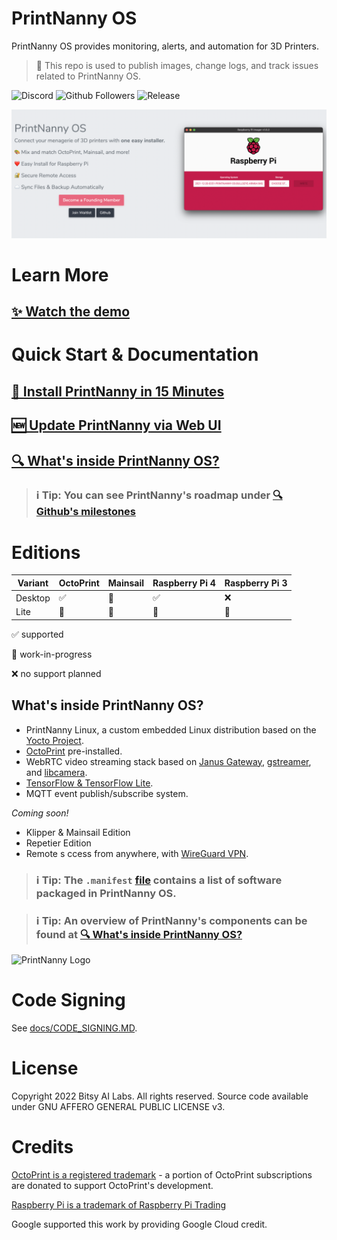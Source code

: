 # PrintNanny OS

PrintNanny OS provides monitoring, alerts, and automation for 3D Printers.

> 👋  This repo is used to publish images, change logs, and track issues related to PrintNanny OS.

![Discord](https://img.shields.io/discord/773452324692688956)
![Github Followers](https://img.shields.io/github/followers/leigh-johnson?style=social)
![Release](https://img.shields.io/github/release-date-pre/bitsy-ai/printnanny-os)

![PrintNanny Header](https://github.com/bitsy-ai/printnanny-os/raw/main/images/header.png)

# Learn More

## [✨ Watch the demo](https://printnanny.ai/)

# Quick Start & Documentation

## [🚀 Install PrintNanny in 15 Minutes](https://docs.printnanny.ai/docs/category/quick-start/)
## [🆕 Update PrintNanny via Web UI](https://docs.printnanny.ai/docs/update-printnanny-os/)
## [🔍 What's inside PrintNanny OS?](https://docs.printnanny.ai/docs/category/whats-inside-printnanny/)

> ### ℹ️ Tip: You can see PrintNanny's roadmap under [🔍 Github's milestones](https://github.com/bitsy-ai/printnanny-os/milestones)


# Editions
| Variant | OctoPrint | Mainsail | Raspberry Pi 4 | Raspberry Pi 3 |
|---------|-----------|----------|----------------|----------------|
| Desktop | ✅         | 🚧        | ✅              | ❌           |
| Lite    | 🚧         | 🚧        | 🚧              | 🚧           |

✅ supported

🚧 work-in-progress

❌ no support planned


## What's inside PrintNanny OS?

* PrintNanny Linux, a custom embedded Linux distribution based on the [Yocto Project](https://www.yoctoproject.org/).
* [OctoPrint](https://octoprint.org/) pre-installed.
* WebRTC video streaming stack based on [Janus Gateway](https://github.com/meetecho/janus-gateway), [gstreamer](https://gstreamer.freedesktop.org/), and [libcamera](https://libcamera.org/).
* [TensorFlow & TensorFlow Lite](https://www.tensorflow.org/).
* MQTT event publish/subscribe system.

_Coming soon!_
* Klipper & Mainsail Edition
* Repetier Edition
* Remote s ccess from anywhere, with [WireGuard VPN](https://www.wireguard.com/).

> ### ℹ️ Tip: The  `.manifest` [file](https://github.com/bitsy-ai/printnanny-os/releases) contains a list of software packaged in PrintNanny OS. 


> ### ℹ️ Tip: An overview of PrintNanny's components can be found at [🔍 What's inside PrintNanny OS?](https://docs.printnanny.ai/docs/category/whats-inside-printnanny/)


![PrintNanny Logo](https://github.com/bitsy-ai/octoprint-nanny-plugin/raw/main/docs/images/logo.jpg)

# Code Signing

See [docs/CODE_SIGNING.MD](docs/CODE_SIGNING.MD).

# License

Copyright 2022 Bitsy AI Labs. All rights reserved. Source code available under GNU AFFERO GENERAL PUBLIC LICENSE v3.

# Credits

[OctoPrint is a registered trademark](https://octoprint.org/) - a portion of OctoPrint subscriptions are donated to support OctoPrint's development.

[Raspberry Pi is a trademark of Raspberry Pi Trading](https://www.raspberrypi.com/)

Google supported this work by providing Google Cloud credit.
